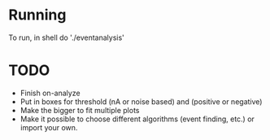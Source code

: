 # Running
To run, in shell do './eventanalysis'

# TODO
* Finish on-analyze
* Put in boxes for threshold (nA or noise based) and (positive or negative)
* Make the bigger to fit multiple plots
* Make it possible to choose different algorithms (event finding, etc.) or import your own.
